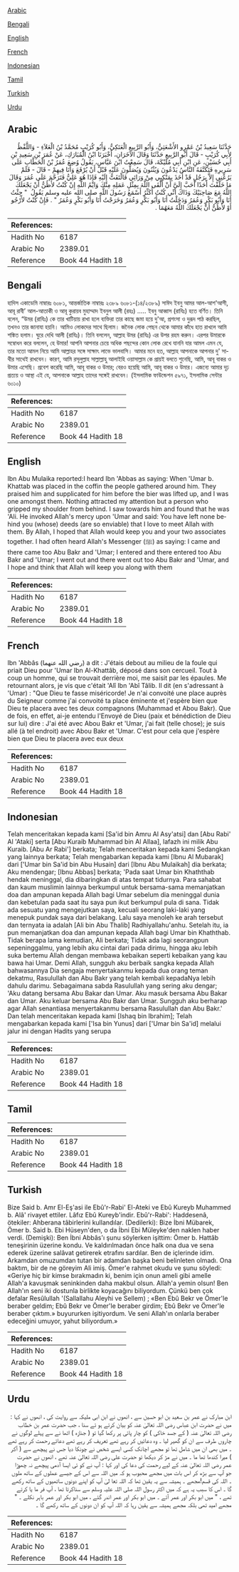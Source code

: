 [Arabic](#arabic)

[Bengali](#bengali)

[English](#english)

[French](#french)

[Indonesian](#indonesian)

[Tamil](#tamil)

[Turkish](#turkish)

[Urdu](#urdu)

## Arabic


<div dir="rtl" lang="ar" style={{fontSize:'larger',backgroundColor:'#f8f9fa',padding:20}}>
حَدَّثَنَا سَعِيدُ بْنُ عَمْرٍو الأَشْعَثِيُّ، وَأَبُو الرَّبِيعِ الْعَتَكِيُّ، وَأَبُو كُرَيْبٍ مُحَمَّدُ بْنُ الْعَلاَءِ - وَاللَّفْظُ لأَبِي كُرَيْبٍ - قَالَ أَبُو الرَّبِيعِ حَدَّثَنَا وَقَالَ الآخَرَانِ، أَخْبَرَنَا ابْنُ الْمُبَارَكِ، عَنْ عُمَرَ بْنِ سَعِيدِ بْنِ أَبِي حُسَيْنٍ، عَنِ ابْنِ أَبِي مُلَيْكَةَ، قَالَ سَمِعْتُ ابْنَ عَبَّاسٍ، يَقُولُ وُضِعَ عُمَرُ بْنُ الْخَطَّابِ عَلَى سَرِيرِهِ فَتَكَنَّفَهُ النَّاسُ يَدْعُونَ وَيُثْنُونَ وَيُصَلُّونَ عَلَيْهِ قَبْلَ أَنْ يُرْفَعَ وَأَنَا فِيهِمْ - قَالَ - فَلَمْ يَرُعْنِي إِلاَّ بِرَجُلٍ قَدْ أَخَذَ بِمَنْكِبِي مِنْ وَرَائِي فَالْتَفَتُّ إِلَيْهِ فَإِذَا هُوَ عَلِيُّ فَتَرَحَّمَ عَلَى عُمَرَ وَقَالَ مَا خَلَّفْتَ أَحَدًا أَحَبَّ إِلَىَّ أَنْ أَلْقَى اللَّهَ بِمِثْلِ عَمَلِهِ مِنْكَ وَايْمُ اللَّهِ إِنْ كُنْتُ لأَظُنُّ أَنْ يَجْعَلَكَ اللَّهُ مَعَ صَاحِبَيْكَ وَذَاكَ أَنِّي كُنْتُ أُكَثِّرُ أَسْمَعُ رَسُولَ اللَّهِ صلى الله عليه وسلم يَقُولُ ‏ "‏ جِئْتُ أَنَا وَأَبُو بَكْرٍ وَعُمَرُ وَدَخَلْتُ أَنَا وَأَبُو بَكْرٍ وَعُمَرُ وَخَرَجْتُ أَنَا وَأَبُو بَكْرٍ وَعُمَرُ ‏"‏ ‏.‏ فَإِنْ كُنْتُ لأَرْجُو أَوْ لأَظُنُّ أَنْ يَجْعَلَكَ اللَّهُ مَعَهُمَا ‏.‏
</div>
<div style={{backgroundColor:'#f8f9fa',padding:20, marginBottom: 10}}><table> <thead> <tr> <th>References:</th> <th></th> </tr> </thead> <tbody><tr><td>Hadith No</td><td>6187</td></tr><tr><td>Arabic No</td><td>2389.01</td></tr><tr><td>Reference</td><td>Book 44 Hadith 18</td></tr></tbody></table></div>

## Bengali


<div dir="ltr" lang="bn" style={{fontSize:'larger',backgroundColor:'#f8f9fa',padding:20}}>
হাদিস একাডেমি নাম্বারঃ ৬০৮১, আন্তর্জাতিক নাম্বারঃ ২৩৮৯ ৬০৮১-(১৪/২৩৮৯) সাঈদ ইবনু আমর আল-আশ'আসী, আবূ রাবী’ আল-আতাকী ও আবূ কুরায়ব মুহাম্মাদ ইবনুল আলী (রহঃ) ..... ইবনু আব্বাস (রাযিঃ) হতে বর্ণিত। তিনি বলেন, “উমর (রাযিঃ) কে তার খাটিয়ায় রাখা হলে ব্যক্তিরা তার কাছে জমা হয়ে দু'আ, প্রশংসা ও দুরূদ পাঠ করছিল, তখনও তার জানাযা হয়নি। আমিও লোকদের সাথে ছিলাম। জনৈক লোক পেছন থেকে আমার কাঁধে হাত রাখলে আমি শঙ্কিত হলাম। ঘুরে দেখি আলী (রাযিঃ)। তিনি বললেন, আল্লাহ উমর (রাযিঃ) এর উপর রহম করুন। এরপর উমারকে সম্বোধন করে বললেন, হে উমার! আপনি আপনার চেয়ে অধিক পছন্দের কোন লোক রেখে যাননি যার আমল এমন যে, তার মতো আমল নিয়ে আমি আল্লাহর সঙ্গে সাক্ষাৎ লাভে ভালবাসি। আমার মনে হত, আল্লাহ আপনাকে আপনার দু' সাথীর সাথেই রাখবেন। কারণ, আমি রসূলুল্লাহ সাল্লাল্লাহু আলাইহি ওয়াসাল্লাম কে প্রায়ই বলতে শুনেছি, আমি, আবূ বাকর ও উমার এসেছি। প্রবেশ করেছি আমি, আবূ বাকর ও উমার; বেরও হয়েছি আমি, আবূ বাকর ও উমার। এজন্যে আমার দৃঢ় প্রত্যয় ও আস্থা এই যে, আপনাকে আল্লাহ তাদের সঙ্গেই রাখবেন। (ইসলামিক ফাউন্ডেশন ৫৯৭১, ইসলামিক সেন্টার ৬০১০)
</div>
<div style={{backgroundColor:'#f8f9fa',padding:20, marginBottom: 10}}><table> <thead> <tr> <th>References:</th> <th></th> </tr> </thead> <tbody><tr><td>Hadith No</td><td>6187</td></tr><tr><td>Arabic No</td><td>2389.01</td></tr><tr><td>Reference</td><td>Book 44 Hadith 18</td></tr></tbody></table></div>

## English


<div dir="ltr" lang="en" style={{fontSize:'larger',backgroundColor:'#f8f9fa',padding:20}}>
Ibn Abu Mulaika reported:I heard Ibn 'Abbas as saying: When 'Umar b. Khattab was placed in the coffin the people gathered around him. They praised him and supplicated for him before the bier was lifted up, and I was one amongst them. Nothing attracted my attention but a person who gripped my shoulder from behind. I saw towards him and found that he was 'Ali. He invoked Allah's mercy upon 'Umar and said: You have left none behind you (whose) deeds (are so enviable) that I love to meet Allah with them. By Allah, I hoped that Allah would keep you and your two associates together. I had often heard Allah's Messenger (ﷺ) as saying: I came and there came too Abu Bakr and 'Umar; I entered and there entered too Abu Bakr and 'Umar; I went out and there went out too Abu Bakr and 'Umar, and I hope and think that Allah will keep you along with them
</div>
<div style={{backgroundColor:'#f8f9fa',padding:20, marginBottom: 10}}><table> <thead> <tr> <th>References:</th> <th></th> </tr> </thead> <tbody><tr><td>Hadith No</td><td>6187</td></tr><tr><td>Arabic No</td><td>2389.01</td></tr><tr><td>Reference</td><td>Book 44 Hadith 18</td></tr></tbody></table></div>

## French


<div dir="ltr" lang="fr" style={{fontSize:'larger',backgroundColor:'#f8f9fa',padding:20}}>
Ibn 'Abbâs (رضي الله عنهما) a dit : J'étais debout au milieu de la foule qui priait Dieu pour 'Umar Ibn Al-Khattâb, déposé dans son cercueil. Tout à coup un homme, qui se trouvait derrière moi, me saisit par les épaules. Me retournant alors, je vis que c'était 'Alî Ibn 'Abî Tâlib. Il dit (en s'adressant à 'Umar) : "Que Dieu te fasse miséricorde! Je n'ai convoité une place auprès du Seigneur comme j'ai convoité ta place éminente et j'espère bien que Dieu te placera avec tes deux compagnons (Muhammad et Abou Bakr). Que de fois, en effet, ai-je entendu l'Envoyé de Dieu (paix et bénédiction de Dieu sur lui) dire : J'ai été avec Abou Bakr et 'Umar, j'ai fait (telle chose); je suis allé (à tel endroit) avec Abou Bakr et 'Umar. C'est pour cela que j'espère bien que Dieu te placera avec eux deux
</div>
<div style={{backgroundColor:'#f8f9fa',padding:20, marginBottom: 10}}><table> <thead> <tr> <th>References:</th> <th></th> </tr> </thead> <tbody><tr><td>Hadith No</td><td>6187</td></tr><tr><td>Arabic No</td><td>2389.01</td></tr><tr><td>Reference</td><td>Book 44 Hadith 18</td></tr></tbody></table></div>

## Indonesian


<div dir="ltr" lang="id" style={{fontSize:'larger',backgroundColor:'#f8f9fa',padding:20}}>
Telah menceritakan kepada kami [Sa'id bin Amru Al Asy'atsi] dan [Abu Rabi' Al 'Ataki] serta [Abu Kuraib Muhammad bin Al Allaa], lafazh ini milik Abu Kuraib. [Abu Ar Rabi'] berkata; Telah menceritakan kepada kami Sedangkan yang lainnya berkata; Telah mengabarkan kepada kami [Ibnu Al Mubarak] dari ['Umar bin Sa'id bin Abu Husain] dari [Ibnu Abu Mulaikah] dia berkata; Aku mendengar; [Ibnu Abbas] berkata; 'Pada saat Umar bin Khaththab hendak meninggal, dia dibaringkan di atas tempat tidurnya. Para sahabat dan kaum muslimin lainnya berkumpul untuk bersama-sama memanjatkan doa dan ampunan kepada Allah bagi Umar sebelum dia meninggal dunia dan kebetulan pada saat itu saya pun ikut berkumpul pula di sana. Tidak ada sesuatu yang mengejutkan saya, kecuali seorang laki-laki yang menepuk pundak saya dari belakang. Lalu saya menoleh ke arah tersebut dan ternyata ia adalah [Ali bin Abu Thalib] Radhiyallahu'anhu. Setelah itu, ia pun memanjatkan doa dan ampunan kepada Allah bagi Umar bin Khaththab. Tidak berapa lama kemudian, Ali berkata; Tidak ada lagi seorangpun sepeninggalmu, yang lebih aku cintai dari pada dirimu, hingga aku lebih suka bertemu Allah dengan membawa kebaikan seperti kebaikan yang kau bawa hai Umar. Demi Allah, sungguh aku berbaik sangka kepada Allah bahwasannya Dia sengaja menyertakanmu kepada dua orang teman dekatmu, Rasulullah dan Abu Bakr yang telah kembali kepadaNya lebih dahulu darimu. Sebagaimana sabda Rasulullah yang sering aku dengar; 'Aku datang bersama Abu Bakar dan Umar. Aku masuk bersama Abu Bakar dan Umar. Aku keluar bersama Abu Bakr dan Umar. Sungguh aku berharap agar Allah senantiasa menyertakanmu bersama Rasulullah dan Abu Bakr.' Dan telah menceritakan kepada kami [Ishaq bin Ibrahim]; Telah mengabarkan kepada kami ['Isa bin Yunus] dari ['Umar bin Sa'id] melalui jalur ini dengan Hadits yang serupa
</div>
<div style={{backgroundColor:'#f8f9fa',padding:20, marginBottom: 10}}><table> <thead> <tr> <th>References:</th> <th></th> </tr> </thead> <tbody><tr><td>Hadith No</td><td>6187</td></tr><tr><td>Arabic No</td><td>2389.01</td></tr><tr><td>Reference</td><td>Book 44 Hadith 18</td></tr></tbody></table></div>

## Tamil


<div dir="ltr" lang="ta" style={{fontSize:'larger',backgroundColor:'#f8f9fa',padding:20}}>

</div>
<div style={{backgroundColor:'#f8f9fa',padding:20, marginBottom: 10}}><table> <thead> <tr> <th>References:</th> <th></th> </tr> </thead> <tbody><tr><td>Hadith No</td><td>6187</td></tr><tr><td>Arabic No</td><td>2389.01</td></tr><tr><td>Reference</td><td>Book 44 Hadith 18</td></tr></tbody></table></div>

## Turkish


<div dir="ltr" lang="tr" style={{fontSize:'larger',backgroundColor:'#f8f9fa',padding:20}}>
Bize Said b. Amr El-Eş'asi ile Ebû'r-Rabi' El-Ateki ve Ebû Kureyb Muhammed b. Alâ' rivayet ettiler. Lâfız Ebû Kureyb'indir. Ebû'r-Rabi': Haddesenâ, ötekiler: Ahberana tâbirlerini kullandılar. (Dedilerki): Bize İbni Mübarek, Ömer b. Said b. Ebi Hüseyn'den, o da İbni Ebi Müleyke'den naklen haber verdi. (Demişki): Ben İbni Abbâs'ı şunu söylerken işittim: Ömer b. Hattâb teneşirinin üzerine kondu. Ve kaldırılmadan önce halk ona dua ve sena ederek üzerine salâvat getirerek etrafını sardılar. Ben de içlerinde idim. Arkamdan omuzumdan tutan bir adamdan başka beni belinleten olmadı. Ona baktım, bir de ne göreyim Ali imiş. Ömer'e rahmet okudu ve şunu söyledi: «Geriye hiç bir kimse bırakmadın ki, benim için onun ameli gibi amelle Allah'a kavuşmak seninkinden daha makbul olsun. Allah'a yemin olsun! Ben Allah'ın seni iki dostunla birlikte koyacağını biliyordum. Çünkü ben çok defalar Resûlullah '(Sallallahu Aleyhi ve Sellem) ; «Ben Ebû Bekr ve Ömer'le beraber geldim; Ebû Bekr ve Ömer'le beraber girdim; Ebû Bekr ve Ömer'le beraber çıktım.» buyururken işitiyordum. Ve seni Allah'ın onlarla beraber edeceğini umuyor, yahut biliyordum.»
</div>
<div style={{backgroundColor:'#f8f9fa',padding:20, marginBottom: 10}}><table> <thead> <tr> <th>References:</th> <th></th> </tr> </thead> <tbody><tr><td>Hadith No</td><td>6187</td></tr><tr><td>Arabic No</td><td>2389.01</td></tr><tr><td>Reference</td><td>Book 44 Hadith 18</td></tr></tbody></table></div>

## Urdu


<div dir="rtl" lang="ur" style={{fontSize:'larger',backgroundColor:'#f8f9fa',padding:20}}>
ابن مبارک نے عمر بن سعید بن ابو حسین سے ، انھوں نے ابن ابی ملیکہ سے روایت کی ، انھوں نے کہا : میں نے حضرت ابن عباس رضی اللہ تعالیٰ عنہ کو بیان کرتے ہو ئے سنا ، جب حضرت عمر بن خطاب رضی اللہ تعالیٰ عنہ ( کے جسد خاکی ) کو چار پائی پر رکھا گیا تو ( جنازہ ) اٹھا نے سے پہلے لوگوں نے چاروں طرف سے ان کو گھیر لیا ۔ وہ دعائیں کر رہے تھے تعریف کر رہے تھے دعائے رحمت کر رہے تھے ۔ میں بھی ان میں شامل تھا تو مجھے اچانک کسی ایسے شخص نے چونکا دیا جس نے پیچھے سے ( آکر ) میرا کندھا تھا ما ۔ میں نے مڑ کر دیکھا تو حضرت علی رضی اللہ تعالیٰ عنہ تھے ، انھوں نے حضرت عمر رضی اللہ تعالیٰ عنہ کے لیے رحمت کی دعا کی اور کہا : آپ نے کو ئی ایسا آدمی پیچھے نہ چھوڑا جو آپ سے بڑھ کر اس بات میں مجھے محبوب ہو کہ میں اللہ سے اس کے جیسے عملوں کے ساتھ ملوں ۔ اللہ کی قسم!مجھے ۔ ہمیشہ سے یہ یقین تھا کہ اللہ تعا لیٰ آپ کو اپنے دونوں ساتھیوں کے ساتھ رکھے گا ۔ اس کا سبب یہ ہے کہ میں اکثر رسول اللہ صلی اللہ علیہ وسلم سے سناکرتا تھا ، آپ فر ما یا کرتے تھے ، " میں ابو بکر اور عمر آئے ۔ میں ابو بکر اور عمر اندر گئے ، میں ابو بکر اور عمر باہر نکلے ۔ " مجھے امید تھی بلکہ مجھے ہمیشہ سے یقین رہا کہ اللہ آپ کو ان دونوں کے ساتھ رکھے گا ۔
</div>
<div style={{backgroundColor:'#f8f9fa',padding:20, marginBottom: 10}}><table> <thead> <tr> <th>References:</th> <th></th> </tr> </thead> <tbody><tr><td>Hadith No</td><td>6187</td></tr><tr><td>Arabic No</td><td>2389.01</td></tr><tr><td>Reference</td><td>Book 44 Hadith 18</td></tr></tbody></table></div>